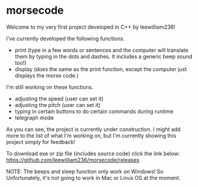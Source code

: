 # morsecode
Welcome to my very first project developed in C++ by leewilliam236!

I've currently developed the following functions.
- print (type in a few words or sentences and the computer will translate them by typing in the dots and dashes. It includes a generic beep sound too!)
- display (does the same as the print function, except the computer just displays the morse code.)

I'm still working on these functions.
- adjusting the speed (user can set it)
- adjusting the pitch (user can set it)
- typing in certain buttons to do certain commands during runtime
- telegraph mode

As you can see, the project is currently under construction. I might add more to the list of what I'm working on, but I'm currently showing this project simply for feedback!

To download exe or zip file (includes source code) click the link below:
https://github.com/leewilliam236/morsecode/releases

NOTE: The beeps and sleep function only work on Windows! So Unfortunately, it's not going to work in Mac or Linus OS at the moment.
